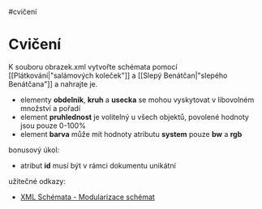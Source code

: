 #cvičení 
# Cvičení
K souboru obrazek.xml vytvořte schémata pomocí [[Plátkování|"salámových koleček"]] a [[Slepý Benátčan|"slepého Benátčana"]] a nahrajte je.

- elementy **obdelnik**, **kruh** a **usecka** se mohou vyskytovat v libovolném množství a pořadí
- element **pruhlednost** je volitelný u všech objektů, povolené hodnoty jsou pouze 0-100%
- element **barva** může mít hodnoty atributu **system** pouze **bw** a **rgb**

bonusový úkol:
- atribut **id** musí být v rámci dokumentu unikátní

užitečné odkazy:
- [XML Schémata - Modularizace schémat](https://www.kosek.cz/xml/schema/wxs.html#wxs-modularizace)
